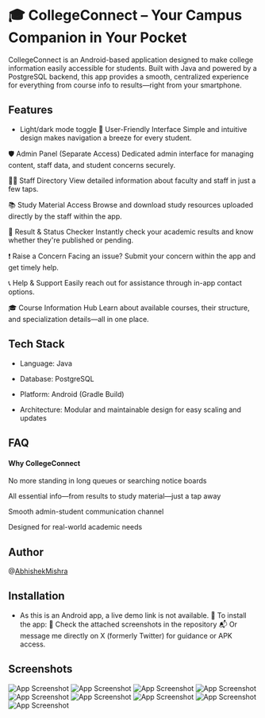 
# 🎓 CollegeConnect – Your Campus Companion in Your Pocket

CollegeConnect is an Android-based application designed to make college information easily accessible for students. Built with Java and powered by a PostgreSQL backend, this app provides a smooth, centralized experience for everything from course info to results—right from your smartphone.


## Features

- Light/dark mode toggle
📱 User-Friendly Interface
Simple and intuitive design makes navigation a breeze for every student.

🛡️ Admin Panel (Separate Access)
Dedicated admin interface for managing content, staff data, and student concerns securely.

👨‍🏫 Staff Directory
View detailed information about faculty and staff in just a few taps.

📚 Study Material Access
Browse and download study resources uploaded directly by the staff within the app.

📝 Result & Status Checker
Instantly check your academic results and know whether they're published or pending.

❗ Raise a Concern
Facing an issue? Submit your concern within the app and get timely help.

📞 Help & Support
Easily reach out for assistance through in-app contact options.

🎓 Course Information Hub
Learn about available courses, their structure, and specialization details—all in one place.


## Tech Stack
- Language: Java

- Database: PostgreSQL

- Platform: Android (Gradle Build)

- Architecture: Modular and maintainable design for easy scaling and updates
## FAQ

#### Why CollegeConnect 


No more standing in long queues or searching notice boards

All essential info—from results to study material—just a tap away

Smooth admin-student communication channel

Designed for real-world academic needs

## Author
@[AbhishekMishra](https://github.com/abhishek0513)


## Installation

- As this is an Android app, a live demo link is not available.
🔽 To install the app:
📸 Check the attached screenshots in the repository
📬 Or message me directly on X (formerly Twitter) for guidance or APK access.
## Screenshots

![App Screenshot](https://github.com/abhishek0513/College-App-for-Students-for-Real-time-information-on-phone/blob/main/Collg%20Register%20.jpg?raw=true)
![App Screenshot](https://github.com/abhishek0513/College-App-for-Students-for-Real-time-information-on-phone/blob/main/Collg%20home.jpg?raw=true)
![App Screenshot](https://github.com/abhishek0513/College-App-for-Students-for-Real-time-information-on-phone/blob/main/Collg%20login%20.jpg?raw=true)
![App Screenshot](https://github.com/abhishek0513/College-App-for-Students-for-Real-time-information-on-phone/blob/main/Collg%20See%20notice%20.jpg?raw=true)
![App Screenshot](https://github.com/abhishek0513/College-App-for-Students-for-Real-time-information-on-phone/blob/main/Collg%20drawer%20.jpg?raw=true)
![App Screenshot](https://github.com/abhishek0513/College-App-for-Students-for-Real-time-information-on-phone/blob/main/Collg%20content%20pdf%20.jpg?raw=true)
![App Screenshot](https://github.com/abhishek0513/College-App-for-Students-for-Real-time-information-on-phone/blob/main/Collg%20See%20Gallery%20.jpg?raw=true)
![App Screenshot](https://github.com/abhishek0513/College-App-for-Students-for-Real-time-information-on-phone/blob/main/Collg%20about%20us%20.jpg?raw=true)
![App Screenshot](https://github.com/abhishek0513/College-App-for-Students-for-Real-time-information-on-phone/blob/main/Collg%20see%20profile%20of%20teacher.jpg?raw=true)

